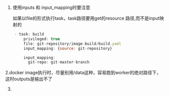 1. 使用inputs 和 input_mapping时要注意

    如果以file的形式执行task，task路径要用get的resource 路径,而不是input映射的

```javascript
    - task: build
        privileged: true
        file: git-repository/image-build/build.yaml
        input_mapping: {source: git-repository}
```



```javascript
        input_mapping:
          git-repo: git-master-branch

```



2.docker image执行时，尽量别用/data这种，容易跑到worker的绝对路径下，这时outputs是输出不了



3.